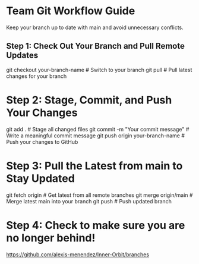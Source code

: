# Team Git Workflow Guide

Keep your branch up to date with main and avoid unnecessary conflicts.

## Step 1: Check Out Your Branch and Pull Remote Updates

git checkout your-branch-name          # Switch to your branch
git pull                               # Pull latest changes for your branch


# Step 2: Stage, Commit, and Push Your Changes
git add .                              # Stage all changed files
git commit -m "Your commit message"    # Write a meaningful commit message
git push origin your-branch-name       # Push your changes to GitHub


# Step 3: Pull the Latest from main to Stay Updated
git fetch origin                       # Get latest from all remote branches
git merge origin/main                  # Merge latest main into your branch
git push                               # Push updated branch

# Step 4: Check to make sure you are no longer behind!
https://github.com/alexis-menendez/Inner-Orbit/branches
